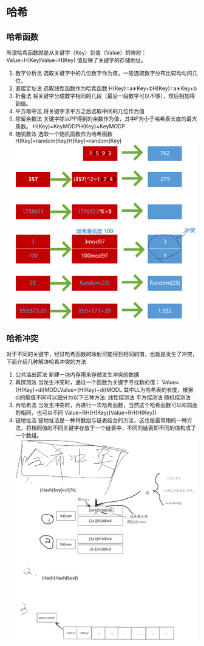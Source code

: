 # 哈希

## 哈希函数

所谓哈希函数就是从关键字（Key）到值（Value）的映射：
Value=H(Key)Value=H(Key)
值反映了关键字的存储地址。
1. 数字分析法
选取关键字中的几位数字作为值，一般选取数字分布比较均匀的几位。
2. 直接定址法
选取线性函数作为哈希函数
H(Key)=a∗Key+bH(Key)=a∗Key+b
3. 折叠法
将关键字分成数字相同的几段（最后一段数字可以不够），然后相加得到值。
4. 平方取中法
将关键字求平方之后选取中间的几位作为值
5. 除留余数法
关键字除以PP得到的余数作为值，其中P为小于哈希表长度的最大质数。
H(Key)=KeyMODPH(Key)=KeyMODP
6. 随机数法
选取一个随机函数作为哈希函数
H(Key)=random(Key)H(Key)=random(Key)
![图 1](/02_Note/12_Project/Hash_哈希函数.png)  

## 哈希冲突
对于不同的关键字，经过哈希函数的映射可能得到相同的值，也就是发生了冲突，下面介绍几种解决哈希冲突的方法
1. 公共溢出区法
新建一块内存用来存储发生冲突的数据
2. 再探测法
当发生冲突时，通过一个函数为关键字寻找新的值：
Value=(H(Key)+di)MODLValue=(H(Key)+di)MODL
其中LL为哈希表的长度，根据di的取值不同可以细分为以下三种方法:
线性探测法
平方探测法
随机探测法
3. 再哈希法
当发生冲突时，再进行一次哈希函数，当然这个哈希函数可以和前面的相同，也可以不同
Value=RH(H(Key))Value=RH(H(Key))
4. 链地址法
链地址法是一种将数组与链表结合的方法，这也是最常用的一种方法，将相同值的不同关键字存放于一个链表中，不同的链表即不同的值构成了一个数组。
![图2](/02_Note/12_Project/Hash_哈希冲突.png)
